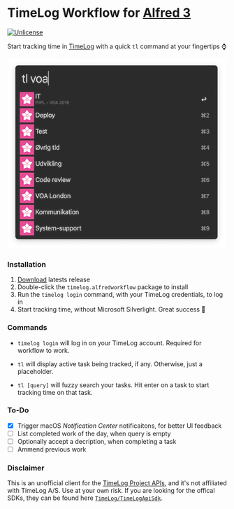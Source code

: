 # TimeLog Workflow for [Alfred 3](https://www.alfredapp.com)

[![Unlicense](https://img.shields.io/badge/license-Unlicense-blue.svg)](http://unlicense.org/)


Start tracking time in [TimeLog](https://www.timelog.com/en/) with a quick `tl` command at your fingertips :watch:

![TimeLog Workflow for Alfred 3](screenshot.png)

### Installation

1. [Download](https://github.com/mathiasjakobsen/alfred-timelog/releases) latests release
2. Double-click the `timelog.alfredworkflow` package to install
3. Run the `timelog login` command, with your TimeLog credentials, to log in
4. Start tracking time, without Microsoft Silverlight. Great success :tada:

### Commands

- `timelog login` will log in on your TimeLog account. Required for workflow to work.

- `tl` will display active task being tracked, if any. Otherwise, just a placeholder.

- `tl [query]` will fuzzy search your tasks. Hit enter on a task to start tracking time on that task.

### To-Do

- [x] Trigger macOS *Notification Center* notificaitons, for better UI feedback
- [ ] List completed work of the day, when query is empty
- [ ] Optionally accept a decription, when completing a task
- [ ] Ammend previous work

### Disclaimer

This is an unofficial client for the [TimeLog Project APIs](https://api.timelog.com/), and it's not affiliated with TimeLog A/S. Use at your own risk. If you are looking for the offical SDKs, they can be found here [`TimeLog/TimeLogApiSdk`](https://github.com/TimeLog/TimeLogApiSdk).
